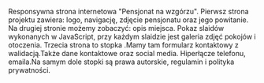 Responsywna strona internetowa "Pensjonat na wzgórzu". Pierwsz strona projektu zawiera: logo, navigację, zdjęcie pensjonatu oraz jego powitanie. Na drugiej stronie możemy zobaczyć: opis miejsca. 
Pokaz slaidów wykonanych w JavaScript, przy każdym slaidzie jest galeria zdjęć pokojów i otoczenia.
Trzecia strona to stopka .Mamy tam formularz kontaktowy z walidacją.Także dane kontaktowe oraz social media.
Hiperłącze telefonu, emaila.Na samym dole stopki są prawa autorskie, regulamin i polityka prywatności.
